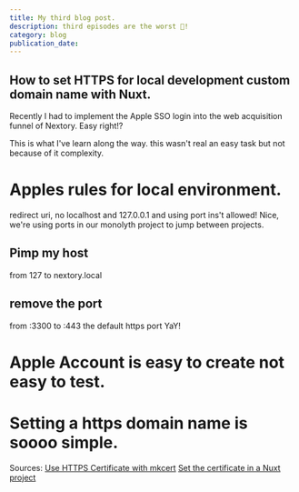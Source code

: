```yaml
---
title: My third blog post.
description: third episodes are the worst 🧟!
category: blog
publication_date: 
---
```


## How to set HTTPS for local development custom domain name with Nuxt.

Recently I had to implement the Apple SSO login into the web acquisition funnel of Nextory. Easy right!?

This is what I've learn along the way. this wasn't real an easy task but not because of it complexity.

# Apples rules for local environment.
redirect uri, no localhost and 127.0.0.1 and using port ins't allowed!
Nice, we're using ports in our monolyth project to jump between projects. 

## Pimp my host
from 127 to nextory.local

## remove the port
from :3300 to :443 the default https port YaY!

# Apple Account is easy to create not easy to test.

# Setting a https domain name is soooo simple.

Sources:
[Use HTTPS Certificate with mkcert](https://web.dev/how-to-use-local-https/)
[Set the certificate in a Nuxt project](https://nuxtjs.org/docs/configuration-glossary/configuration-server/#example-using-https-configuration)
